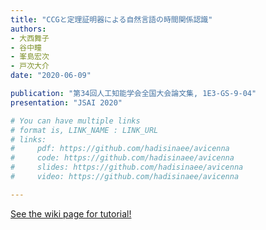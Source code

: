 ```yaml
---
title: "CCGと定理証明器による自然言語の時間関係認識"
authors:
- 大西舞子
- 谷中瞳
- 峯島宏次
- 戸次大介
date: "2020-06-09"

publication: "第34回人工知能学会全国大会論文集, 1E3-GS-9-04"
presentation: "JSAI 2020"

# You can have multiple links
# format is, LINK_NAME : LINK_URL
# links:
#     pdf: https://github.com/hadisinaee/avicenna
#     code: https://github.com/hadisinaee/avicenna
#     slides: https://github.com/hadisinaee/avicenna
#     video: https://github.com/hadisinaee/avicenna

---
```



[See the wiki page for tutorial!](https://github.com/hadisinaee/avicenna/wiki)